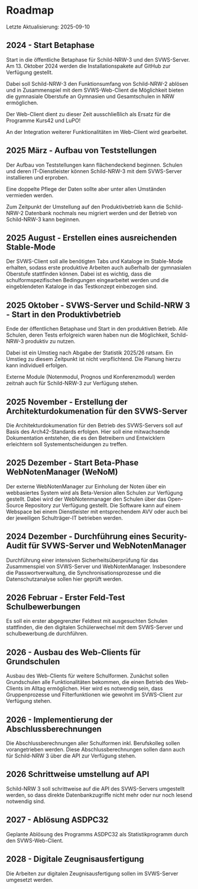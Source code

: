 # Roadmap

Letzte Aktualisierung: 2025-09-10

## 2024 - Start Betaphase

Start in die öffentliche Betaphase für Schild-NRW-3 und den SVWS-Server.
Am 13. Oktober 2024 werden die Installationspakete auf GitHub zur Verfügung gestellt.

Dabei soll Schild-NRW-3 den Funktionsumfang von Schild-NRW-2 ablösen und in Zusammenspiel mit dem SVWS-Web-Client die Möglichkeit bieten die gymnasiale Oberstufe an Gymnasien und Gesamtschulen in NRW ermöglichen.

Der Web-Client dient zu dieser Zeit ausschließlich als Ersatz für die Programme Kurs42 und LuPO!

An der Integration weiterer Funktionalitäten im Web-Client wird gearbeitet.

## 2025 März - Aufbau von Teststellungen

Der Aufbau von Teststellungen kann flächendeckend beginnen. Schulen und deren IT-Dienstleister können Schild-NRW-3 mit dem SVWS-Server installieren und erproben.

Eine doppelte Pflege der Daten sollte aber unter allen Umständen vermieden werden.

Zum Zeitpunkt der Umstellung auf den Produktivbetrieb kann die Schild-NRW-2 Datenbank nochmals neu migriert werden und der Betrieb von Schild-NRW-3 kann beginnen.

## 2025 August - Erstellen eines ausreichenden Stable-Mode

Der SVWS-Client soll alle benötigten Tabs und Kataloge im Stable-Mode erhalten, sodass erste produktive Arbeiten auch außerhalb der gymnasialen Oberstufe stattfinden können.
Dabei ist es wichtig, dass die schulformspezifischen Bedingungen eingearbeitet werden und die eingeblendeten Kataloge in das Testkonzept einbezogen sind.

## 2025 Oktober - SVWS-Server und Schild-NRW 3 - Start in den Produktivbetrieb

Ende der öffentlichen Betaphase und Start in den produktiven Betrieb.
Alle Schulen, deren Tests erfolgreich waren haben nun die Möglichkeit, Schild-NRW-3 produktiv zu nutzen.

Dabei ist ein Umstieg nach Abgabe der Statistik 2025/26 ratsam.
Ein Umstieg zu diesem Zeitpunkt ist nicht verpflichtend. Die Planung hierzu kann individuell erfolgen.

Externe Module (Notenmodul, Prognos und Konferenzmodul) werden zeitnah auch für Schild-NRW-3 zur Verfügung stehen.

## 2025 November - Erstellung der Architekturdokumenation für den SVWS-Server

Die Architekturdokumenation für den Betrieb des SVWS-Servers soll auf Basis des Arch42-Standards erfolgen.
Hier soll eine mitwachsende Dokumentation entstehen, die es den Betreibern und Entwicklern erleichtern soll Systementscheidungen zu treffen.

## 2025 Dezember - Start Beta-Phase WebNotenManager (WeNoM)

Der externe WebNotenManager zur Einholung der Noten über ein webbasiertes System wird als Beta-Version allen Schulen zur Verfügung gestellt.
Dabei wird der WebNotenmanager den Schulen über das Open-Source Repository zur Verfügung gestellt.
Die Software kann auf einem Webspace bei einem Dienstleister mit entsprechendem AVV oder auch bei der jeweiligen Schulträger-IT betrieben werden.

## 2024 Dezember - Durchführung eines Security-Audit für SVWS-Server und WebNotenManager

Durchführung einer intensiven Sicherheitsüberprüfung für das Zusammenspiel von SVWS-Server und WebNotenManager.
Insbesondere die Passwortverwaltung, die Synchronisationsprozesse und die Datenschutzanalyse sollen hier geprüft werden.

## 2026 Februar - Erster Feld-Test Schulbewerbungen

Es soll ein erster abgegrenzter Feldtest mit ausgesuchten Schulen stattfinden, die den digitalen Schülerwechsel mit dem SVWS-Server und schulbewerbung.de durchführen.

## 2026  - Ausbau des Web-Clients für Grundschulen

Ausbau des Web-Clients für weitere Schulformen. Zunächst sollen Grundschulen alle Funktionalitäten bekommen, die einen Betrieb des Web-Clients im Alltag ermöglichen.
Hier wird es notwendig sein, dass Gruppenprozesse und Filterfunktionen wie gewohnt im SVWS-Client zur Verfügung stehen.

## 2026 - Implementierung der Abschlussberechnungen

Die Abschlussberechnungen aller Schulformen inkl. Berufskolleg sollen vorangetrieben werden.
Diese Abschlussberechnungen sollen dann auch für Schild-NRW 3 über die API zur Verfügung stehen.

## 2026 Schrittweise umstellung auf API

Schild-NRW 3 soll schrittweise auf die API des SVWS-Servers umgestellt werden, so dass direkte Datenbankzugriffe nicht mehr oder nur noch lesend notwendig sind.

## 2027 - Ablösung ASDPC32

Geplante Ablösung des Programms ASDPC32 als Statistikprogramm durch den SVWS-Web-Client.

## 2028 - Digitale Zeugnisausfertigung

Die Arbeiten zur digitalen Zeugnisausfertigung sollen im SVWS-Server umgesetzt werden.